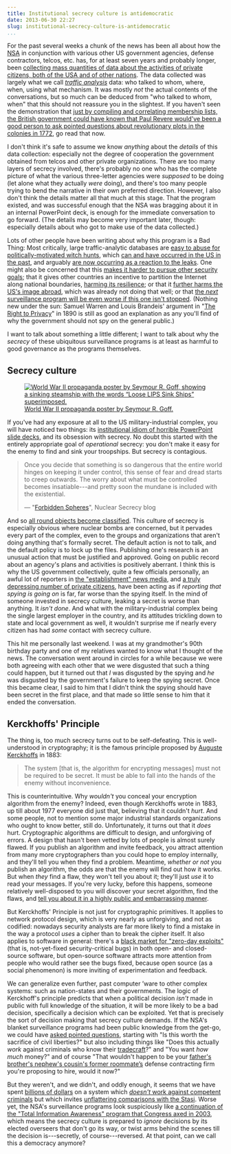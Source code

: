 ```yaml
---
title: Institutional secrecy culture is antidemocratic
date: 2013-06-30 22:27
slug: institutional-secrecy-culture-is-antidemocratic
...
```


For the past several weeks a chunk of the news has been all about how
the [NSA](http://en.wikipedia.org/wiki/National_Security_Agency) in
conjunction with various other US government agencies, defense
contractors, telcos, etc. has, for at least seven years and probably
longer, been
[collecting mass quantities of data about the activities of private citizens, both of the USA and of other nations](http://www.theguardian.com/us-news/the-nsa-files). The
data collected was largely what we call
*[traffic analysis](https://en.wikipedia.org/wiki/Traffic_analysis)*
data: who talked to whom, where, when, using what mechanism. It was
mostly *not* the actual contents of the conversations, but so much can
be deduced from "who talked to whom, when" that this should not
reassure you in the slightest. If you haven't seen the demonstration
that
[just by compiling and correlating membership lists, the British government could have known that Paul Revere would've been a good person to ask pointed questions about revolutionary plots in the colonies in 1772](http://www.slate.com/articles/health_and_science/science/2013/06/prism_metadata_analysis_paul_revere_identified_by_his_connections_to_other.single.html),
go read that now.

I don't think it's safe to assume we know *anything* about the
*details* of this data collection: especially not the degree of
cooperation the government obtained from telcos and other private
organizations. There are too many layers of secrecy involved, there's
probably no one who has the complete picture of what the various
three-letter agencies were *supposed* to be doing (let alone what they
actually *were* doing), and there's too many people trying to bend the
narrative in their own preferred direction. However, I also don't
think the details matter all that much at this stage. That the program
existed, and was successful enough that the NSA was bragging about it
in an internal PowerPoint deck, is enough for the immediate
conversation to go forward. (The details may become very important
later, though: especially details about who got to make use of the
data collected.)

Lots of other people have been writing about why this program is a Bad
Thing: Most critically, large traffic-analytic databases are
[easy to abuse for politically-motivated witch hunts](http://www.thenation.com/article/174851/strange-case-barrett-brown#ixzz2X1oYM1xV),
which
[can and have occurred in the US in the past](https://en.wikipedia.org/wiki/J._Edgar_Hoover#Investigation_of_subversion_and_radicals),
and arguably
[are now occurring as a reaction to the leaks](http://www.theguardian.com/commentisfree/2013/jun/26/nsa-revelations-response-to-smears).
One might also be concerned that this
[makes it harder to pursue other security goals](https://www.schneier.com/blog/archives/2013/06/preventing_cell.html);
that it gives other countries an incentive to partition the Internet
along national boundaries,
[harming its resilience](http://www.internetsociety.org/blog/2013/06/provoking-national-boundaries-internet-chilling-thought);
or that it
[further harms the US's image abroad](https://medium.com/surveillance-state/f77088fd4c28),
which was already not doing that well; or that
[the *next* surveillance program will be even worse if this one isn't stopped](http://techcrunch.com/2013/06/29/tomorrows-surveillance/).
(Nothing new under the sun: Samuel Warren and Louis Brandeis' argument in
"[The Right to Privacy](http://faculty.uml.edu/sgallagher/Brandeisprivacy.htm)"
in 1890 is still as good an explanation as any you'll find of why the
government should not spy on the general public.)

I want to talk about something a little different; I want to talk
about why the *secrecy* of these ubiquitous surveillance programs is
at least as harmful to good governance as the programs themselves.

<!--more-->

## Secrecy culture

<figure class="alignright"><a
  href="https://en.wikipedia.org/wiki/Loose_lips_sink_ships"><img
  src="loose-lips-sink-ships-posters2-196x300.jpg" alt="World War II
    propaganda poster by Seymour R. Goff, showing a sinking steamship with
    the words “Loose LIPS Sink Ships” superimposed."></a>
<figcaption><a href="https://en.wikipedia.org/wiki/Loose_lips_sink_ships">World War II
    propaganda poster by Seymour R. Goff.</a>
</figcaption>
</figure>

If you've had any exposure at all to the US military-industrial
complex, you will have noticed two things: its
[institutional idiom of horrible PowerPoint slide decks](http://www.theguardian.com/artanddesign/architecture-design-blog/2013/jun/12/prism-nsa-powerpoint-graphic-design),
and its obsession with secrecy. No doubt this started with the
entirely appropriate goal of *operational* secrecy: you don't make it
easy for the enemy to find and sink your troopships. But secrecy is
contagious.

> Once you decide that something is so dangerous that the entire world
> hinges on keeping it under control, this sense of fear and dread
> starts to creep outwards. The worry about what must be controlled
> becomes insatiable---and pretty soon the mundane is included with
> the existential.
>
> —
> "[Forbidden Spheres](http://blog.nuclearsecrecy.com/2012/08/29/forbidden-spheres/)",
> Nuclear Secrecy blog

And so
[all round objects become classified](http://blog.nuclearsecrecy.com/2012/08/29/forbidden-spheres/).
This culture of secrecy is especially obvious where nuclear bombs are
concerned, but it pervades every part of the complex, even to the
groups and organizations that aren't doing anything that's formally
secret. The default action is not to talk, and the default policy is
to lock up the files. Publishing one's research is an unusual action
that must be justified and approved. Going on public record about an
agency's plans and activities is positively aberrant. I think this is
why the US government collectively, quite a few officials personally,
an awful lot of reporters in
[the "establishment" news media](http://digbysblog.blogspot.com/2013/06/yearning-to-be-subjects-journalist.html),
and
[a truly depressing number of private citizens](http://barryeisler.blogspot.com/2013/06/one-of-things-i-find-most-fascinating.html),
have been acting as if *reporting that spying is going on* is far, far
worse than the spying itself. In the mind of someone invested in
secrecy culture, leaking a secret is worse than anything. It *isn't
done*. And what with the military-industrial complex being the single
largest employer in the country, and its attitudes trickling down to
state and local government as well, it wouldn't surprise me if nearly
every citizen has had *some* contact with secrecy culture.

This hit me personally last weekend. I was at my grandmother's 90th
birthday party and one of my relatives wanted to know what I thought
of the news. The conversation went around in circles for a while
because we were both agreeing with each other that we were disgusted
that such a thing could happen, but it turned out that *I* was
disgusted by the spying and *he* was disgusted by the government's
failure to keep the spying secret. Once this became clear, I said to
him that I didn't think the spying should have been secret in the
first place, and that made so little sense to him that it ended the
conversation.

## Kerckhoffs' Principle

The thing is, too much secrecy turns out to be self-defeating. This is
well-understood in cryptography; it is the famous principle proposed
by [Auguste Kerckhoffs](https://en.wikipedia.org/wiki/Auguste_Kerckhoffs)
in 1883:

> The system [that is, the algorithm for encrypting messages] must not
> be required to be secret. It must be able to fall into the hands of
> the enemy without inconvenience.

This is counterintuitive. Why *wouldn't* you conceal your encryption
algorithm from the enemy? Indeed, even though Kerckhoffs wrote in
1883, up till about 1977 everyone did just that, believing that it
couldn't *hurt*. And some people, not to mention some major industrial
standards organizations who ought to know better, still do.
Unfortunately, it turns out that it *does* hurt. Cryptographic
algorithms are difficult to design, and unforgiving of errors. A
design that hasn't been vetted by lots of people is almost surely
flawed. If you publish an algorithm and invite feedback, you attract
attention from many more cryptographers than you could hope to employ
internally, and they'll tell you when they find a problem. Meantime,
*whether or not* you publish an algorithm, the odds are that the enemy
will find out how it works. But when *they* find a flaw, they won't
tell you about it; they'll just *use* it to read your messages. If
you're very lucky, before this happens, someone relatively
well-disposed to you will discover your secret algorithm, find the
flaws, and
[tell you about it in a highly public and embarrassing manner](/research/the-conference-formerly-known-as-oakland-day-1/#dont-trust-satellite-phones).

But Kerckhoffs' Principle is not just for cryptographic primitives. It
applies to network protocol design, which is very nearly as
unforgiving, and not as codified: nowadays security analysts are far
more likely to find a mistake in the way a protocol *uses* a cipher
than to break the cipher itself. It also applies to software in
general: there's a
[black market for "zero-day exploits"](http://www.forbes.com/sites/bruceschneier/2012/05/30/the-vulnerabilities-market-and-the-future-of-security/)
(that is, not-yet-fixed security-critical bugs) in both open- and
closed-source software, but open-source software attracts more
attention from people who would rather see the bugs fixed, because
open source (as a social phenomenon) is more inviting of
experimentation and feedback.

We can generalize even further, past computer ’ware to other complex
systems: such as nation-states and their governments. The logic of
Kerckhoff's principle predicts that when a political decision *isn't*
made in public with full knowledge of the situation, it will be more
likely to be a bad decision, specifically a decision which can be
exploited. Yet that is precisely the sort of decision making that
secrecy culture demands.  If the NSA's blanket surveillance programs
had been public knowledge from the get-go, we could have
[asked pointed questions](https://chronicle.com/blogs/conversation/2013/06/13/3-questions-about-nsa-surveillance/),
starting with "Is this worth the sacrifice of civil liberties?" but
also including things like "Does this actually *work* against
criminals who know their
[tradecraft](https://en.wikipedia.org/wiki/Tradecraft)?" and "You want
*how much* money?" and of course "That wouldn't happen to be your
[father's brother's nephew's cousin's former roommate’s](https://www.imdb.com/title/tt0094012/quotes/qt04669739)
defense contracting firm you're proposing to hire, would it now?"

But they weren't, and we didn't, and oddly enough, it seems that we
have spent
[billions of dollars](http://www.sltrib.com/news/ci_12744661) on a
system which
[*doesn't* work against competent criminals](http://www.bloombergview.com/articles/2013-06-23/u-s-surveillance-is-not-aimed-at-terrorists)
but which invites
[unflattering comparisons with the Stasi](https://web.archive.org/web/20130627013448/http://www.mcclatchydc.com/2013/06/26/195045/memories-of-stasi-color-germans.html).
Worse yet, the NSA's surveillance programs look suspiciously like
[a continuation of the "Total Information Awareness" program that Congress axed in 2003](http://blogs.scientificamerican.com/cross-check/2013/06/07/u-s-never-really-ended-creepy-total-information-awareness-program/),
which means the secrecy culture is prepared to *ignore* decisions by
its elected overseers that don't go its way, or twist arms behind the
scenes till the decision is---secretly, of course---reversed. At that
point, can we call this a democracy anymore?
